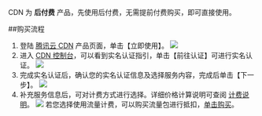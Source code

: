 CDN 为 **后付费** 产品，先使用后付费，无需提前付费购买，即可直接使用。

##购买流程
1. 登陆 [腾讯云 CDN](https://www.qcloud.com/product/cdn.html) 产品页面，单击【立即使用】。
![](https://mc.qcloudimg.com/static/img/9340aa753cd045f303bb63f80bb6f844/cdn_product.png)
2. 进入 [CDN 控制台](https://console.qcloud.com/cdn)，可以看到实名认证指引，单击【前往认证】可进行实名认证。
![](https://mc.qcloudimg.com/static/img/1784f11f0b2ffcdda8872c50550804b5/identity.png)
3. 完成实名认证后，确认您的实名认证信息及选择服务内容，完成后单击【下一步】。
![](https://mc.qcloudimg.com/static/img/7ddd56c73162b7ff908c70f52b3eb4e1/addinfo.png)
4. 补充服务信息后，可对计费方式进行选择。详细价格计算说明可查阅 [计费说明](https://cloud.tencent.com/doc/product/228/2949)。
![](https://mc.qcloudimg.com/static/img/b13dd5b1c61fc44a44824d7d45cd1a9c/paychoose.png)
若您选择使用流量计费，可以购买流量包进行抵扣，[单击购买](http://manage.qcloud.com/shoppingcart/shop.php?tab=cdn)。